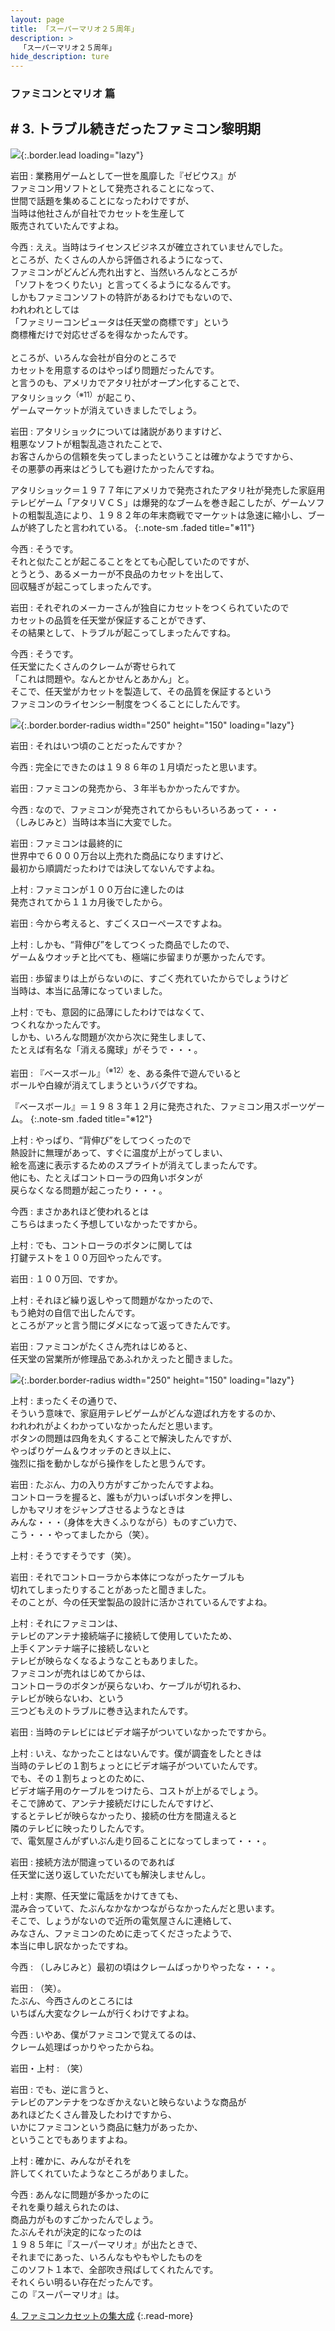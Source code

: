 ```yaml
---
layout: page
title: 「スーパーマリオ２５周年」
description: >
  「スーパーマリオ２５周年」
hide_description: ture
---
```


### ファミコンとマリオ 篇

## # 3. トラブル続きだったファミコン黎明期

![](/interviews/jp/etc/mario25th/vol1/img/mainvisual3.jpg){:.border.lead loading="lazy"}

岩田
: 業務用ゲームとして一世を風靡した『ゼビウス』が<br>ファミコン用ソフトとして発売されることになって、<br>世間で話題を集めることになったわけですが、<br>当時は他社さんが自社でカセットを生産して<br>販売されていたんですよね。

今西
: ええ。当時はライセンスビジネスが確立されていませんでした。<br>ところが、たくさんの人から評価されるようになって、<br>ファミコンがどんどん売れ出すと、当然いろんなところが<br>「ソフトをつくりたい」と言ってくるようになるんです。<br>しかもファミコンソフトの特許があるわけでもないので、<br>われわれとしては<br>「ファミリーコンピュータは任天堂の商標です」という<br>商標権だけで対応せざるを得なかったんです。<br><br>ところが、いろんな会社が自分のところで<br>カセットを用意するのはやっぱり問題だったんです。<br>と言うのも、アメリカでアタリ社がオープン化することで、<br>アタリショック<sup>（※11）</sup>が起こり、<br>ゲームマーケットが消えていきましたでしょう。

岩田
: アタリショックについては諸説がありますけど、<br>粗悪なソフトが粗製乱造されたことで、<br>お客さんからの信頼を失ってしまったということは確かなようですから、<br>その悪夢の再来はどうしても避けたかったんですね。

アタリショック＝１９７７年にアメリカで発売されたアタリ社が発売した家庭用テレビゲーム「アタリＶＣＳ」は爆発的なブームを巻き起こしたが、ゲームソフトの粗製乱造により、１９８２年の年末商戦でマーケットは急速に縮小し、ブームが終了したと言われている。
{:.note-sm .faded title="※11"}

今西
: そうです。<br>それと似たことが起こることをとても心配していたのですが、<br>とうとう、あるメーカーが不良品のカセットを出して、<br>回収騒ぎが起こってしまったんです。

岩田
: それぞれのメーカーさんが独自にカセットをつくられていたので<br>カセットの品質を任天堂が保証することができず、<br>その結果として、トラブルが起こってしまったんですね。

今西
: そうです。<br>任天堂にたくさんのクレームが寄せられて<br>「これは問題や。なんとかせんとあかん」と。<br>そこで、任天堂がカセットを製造して、その品質を保証するという<br>ファミコンのライセンシー制度をつくることにしたんです。

![](/interviews/jp/etc/mario25th/vol1/img/photo8.jpg){:.border.border-radius width="250" height="150" loading="lazy"}

岩田
: それはいつ頃のことだったんですか？

今西
: 完全にできたのは１９８６年の１月頃だったと思います。

岩田
: ファミコンの発売から、３年半もかかったんですか。

今西
: なので、ファミコンが発売されてからもいろいろあって・・・<br>（しみじみと）当時は本当に大変でした。

岩田
: ファミコンは最終的に<br>世界中で６０００万台以上売れた商品になりますけど、<br>最初から順調だったわけでは決してないんですよね。

上村
: ファミコンが１００万台に達したのは<br>発売されてから１１カ月後でしたから。

岩田
: 今から考えると、すごくスローペースですよね。

上村
: しかも、“背伸び”をしてつくった商品でしたので、<br>ゲーム＆ウオッチと比べても、極端に歩留まりが悪かったんです。

岩田
: 歩留まりは上がらないのに、すごく売れていたからでしょうけど<br>当時は、本当に品薄になっていました。

上村
: でも、意図的に品薄にしたわけではなくて、<br>つくれなかったんです。<br>しかも、いろんな問題が次から次に発生しまして、<br>たとえば有名な「消える魔球」がそうで・・・。

岩田
: 『ベースボール』<sup>（※12）</sup>を、ある条件で遊んでいると<br>ボールや白線が消えてしまうというバグですね。

『ベースボール』＝１９８３年１２月に発売された、ファミコン用スポーツゲーム。
{:.note-sm .faded title="※12"}

上村
: やっぱり、“背伸び”をしてつくったので<br>熱設計に無理があって、すぐに温度が上がってしまい、<br>絵を高速に表示するためのスプライトが消えてしまったんです。<br>他にも、たとえばコントローラの四角いボタンが<br>戻らなくなる問題が起こったり・・・。

今西
: まさかあれほど使われるとは<br>こちらはまったく予想していなかったですから。

上村
: でも、コントローラのボタンに関しては<br>打鍵テストを１００万回やったんです。

岩田
: １００万回、ですか。

上村
: それほど繰り返しやって問題がなかったので、<br>もう絶対の自信で出したんです。<br>ところがアッと言う間にダメになって返ってきたんです。

岩田
: ファミコンがたくさん売れはじめると、<br>任天堂の営業所が修理品であふれかえったと聞きました。

![](/interviews/jp/etc/mario25th/vol1/img/photo9.jpg){:.border.border-radius width="250" height="150" loading="lazy"}

上村
: まったくその通りで、<br>そういう意味で、家庭用テレビゲームがどんな遊ばれ方をするのか、<br>われわれがよくわかっていなかったんだと思います。<br>ボタンの問題は四角を丸くすることで解決したんですが、<br>やっぱりゲーム＆ウオッチのとき以上に、<br>強烈に指を動かしながら操作をしたと思うんです。

岩田
: たぶん、力の入り方がすごかったんですよね。<br>コントローラを握ると、誰もが力いっぱいボタンを押し、<br>しかもマリオをジャンプさせるようなときは<br>みんな・・・（身体を大きくふりながら）ものすごい力で、<br>こう・・・やってましたから（笑）。

上村
: そうですそうです（笑）。

岩田
: それでコントローラから本体につながったケーブルも<br>切れてしまったりすることがあったと聞きました。<br>そのことが、今の任天堂製品の設計に活かされているんですよね。

上村
: それにファミコンは、<br>テレビのアンテナ接続端子に接続して使用していたため、<br>上手くアンテナ端子に接続しないと<br>テレビが映らなくなるようなこともありました。<br>ファミコンが売れはじめてからは、<br>コントローラのボタンが戻らないわ、ケーブルが切れるわ、<br>テレビが映らないわ、という<br>三つどもえのトラブルに巻き込まれたんです。

岩田
: 当時のテレビにはビデオ端子がついていなかったですから。

上村
: いえ、なかったことはないんです。僕が調査をしたときは<br>当時のテレビの１割ちょっとにビデオ端子がついていたんです。<br>でも、その１割ちょっとのために、<br>ビデオ端子用のケーブルをつけたら、コストが上がるでしょう。<br>そこで諦めて、アンテナ接続だけにしたんですけど、<br>するとテレビが映らなかったり、接続の仕方を間違えると<br>隣のテレビに映ったりしたんです。<br>で、電気屋さんがずいぶん走り回ることになってしまって・・・。

岩田
: 接続方法が間違っているのであれば<br>任天堂に送り返していただいても解決しませんし。

上村
: 実際、任天堂に電話をかけてきても、<br>混み合っていて、たぶんなかなかつながらなかったんだと思います。<br>そこで、しょうがないので近所の電気屋さんに連絡して、<br>みなさん、ファミコンのために走ってくださったようで、<br>本当に申し訳なかったですね。

今西
: （しみじみと）最初の頃はクレームばっかりやったな・・・。

岩田
: （笑）。<br>たぶん、今西さんのところには<br>いちばん大変なクレームが行くわけですよね。

今西
: いやあ、僕がファミコンで覚えてるのは、<br>クレーム処理ばっかりやったからね。

岩田・上村
: （笑）

岩田
: でも、逆に言うと、<br>テレビのアンテナをつなぎかえないと映らないような商品が<br>あれほどたくさん普及したわけですから、<br>いかにファミコンという商品に魅力があったか、<br>ということでもありますよね。

上村
: 確かに、みんながそれを<br>許してくれていたようなところがありました。

今西
: あんなに問題が多かったのに<br>それを乗り越えられたのは、<br>商品力がものすごかったんでしょう。<br>たぶんそれが決定的になったのは<br>１９８５年に『スーパーマリオ』が出たときで、<br>それまでにあった、いろんなもやもやしたものを<br>このソフト１本で、全部吹き飛ばしてくれたんです。<br>それくらい明るい存在だったんです。<br>この『スーパーマリオ』は。

[4. ファミコンカセットの集大成](4.md)
{:.read-more}

